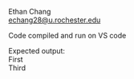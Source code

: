 Ethan Chang <br/>
echang28@u.rochester.edu

Code compiled and run on VS code

Expected output: <br/>
First <br/>
Third

